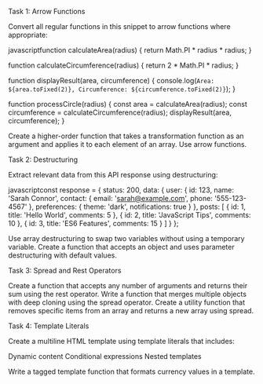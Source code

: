 Task 1: Arrow Functions

Convert all regular functions in this snippet to arrow functions where appropriate:

javascriptfunction calculateArea(radius) {
  return Math.PI * radius * radius;
}

function calculateCircumference(radius) {
  return 2 * Math.PI * radius;
}

function displayResult(area, circumference) {
  console.log(`Area: ${area.toFixed(2)}, Circumference: ${circumference.toFixed(2)}`);
}

function processCircle(radius) {
  const area = calculateArea(radius);
  const circumference = calculateCircumference(radius);
  displayResult(area, circumference);
}

Create a higher-order function that takes a transformation function as an argument and applies it to each element of an array. Use arrow functions.

Task 2: Destructuring

Extract relevant data from this API response using destructuring:

javascriptconst response = {
  status: 200,
  data: {
    user: {
      id: 123,
      name: 'Sarah Connor',
      contact: {
        email: 'sarah@example.com',
        phone: '555-123-4567'
      },
      preferences: {
        theme: 'dark',
        notifications: true
      }
    },
    posts: [
      { id: 1, title: 'Hello World', comments: 5 },
      { id: 2, title: 'JavaScript Tips', comments: 10 },
      { id: 3, title: 'ES6 Features', comments: 15 }
    ]
  }
};

Use array destructuring to swap two variables without using a temporary variable.
Create a function that accepts an object and uses parameter destructuring with default values.

Task 3: Spread and Rest Operators

Create a function that accepts any number of arguments and returns their sum using the rest operator.
Write a function that merges multiple objects with deep cloning using the spread operator.
Create a utility function that removes specific items from an array and returns a new array using spread.

Task 4: Template Literals

Create a multiline HTML template using template literals that includes:

Dynamic content
Conditional expressions
Nested templates


Write a tagged template function that formats currency values in a template.